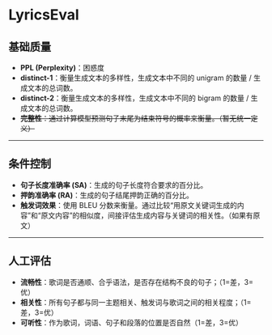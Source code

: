 # LyricsEval

## 基础质量

- **PPL (Perplexity)**：困惑度
- **distinct-1**：衡量生成文本的多样性，生成文本中不同的 unigram 的数量 / 生成文本的总词数。
- **distinct-2**：衡量生成文本的多样性，生成文本中不同的 bigram 的数量 / 生成文本的总词数。
- ~~**完整性**：通过计算模型预测句子末尾为结束符号的概率来衡量。（暂无统一定义）~~

---

## 条件控制

- **句子长度准确率 (SA)**：生成的句子长度符合要求的百分比。
- **押韵准确率 (RA)**：生成的句子结尾押韵正确的百分比。
- **触发词效果**：使用 BLEU 分数来衡量。通过比较“用原文关键词生成的内容”和“原文内容”的相似度，间接评估生成内容与关键词的相关性。（如果有原文）

---

## 人工评估

- **流畅性**：歌词是否通顺、合乎语法，是否存在结构不良的句子；（1=差，3=优）
- **相关性**：所有句子都与同一主题相关、触发词与歌词之间的相关程度；（1=差，3=优）
- **可听性**：作为歌词，词语、句子和段落的位置是否自然（1=差，3=优）